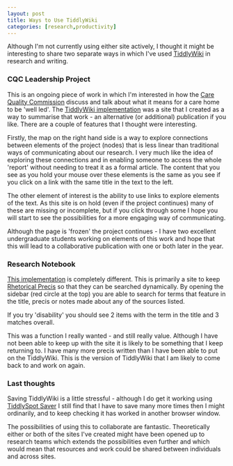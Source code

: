```yaml
---
layout: post
title: Ways to Use TiddlyWiki
categories: [research,productivity]
---
```


Although I'm not currently using either site actively, I thought it might be interesting to share two separate ways in which I've used [TiddlyWiki](https://tiddlywiki.com/) in research and writing.

### CQC Leadership Project

This is an ongoing piece of work in which I'm interested in how the [Care Quality Commission](https://www.cqc.org.uk/) discuss and talk about what it means for a care home to be 'well led'. The [TiddlyWiki implementation](http://willthomas.tiddlyspot.com/) was a site that I created as a way to summarise that work - an alternative (or additional) publication if you like. There are a couple of features that I thought were interesting.

Firstly, the map on the right hand side is a way to explore connections between elements of the project (nodes) that is less linear than traditional ways of communicating about our research. I very much like the idea of exploring these connections and in enabling someone to access the whole 'report' without needing to treat it as a formal article. The content that you see as you hold your mouse over these elements is the same as you see if you click on a link with the same title in the text to the left.

The other element of interest is the ability to use links to explore elements of the text. As this site is on hold (even if the project continues) many of these are missing or incomplete, but if you click through some I hope you will start to see the possibilities for a more engaging way of communicating.

Although the page is 'frozen' the project continues - I have two excellent undergraduate students working on elements of this work and hope that this will lead to a collaborative publication with one or both later in the year.

### Research Notebook

[This implementation](http://drwillthomas.tiddlyspot.com/) is completely different. This is primarily a site to keep [Rhetorical Precis](https://willt486.github.io/writing/research/2019/02/25/rhetorical-precis/) so that they can be searched dynamically. By opening the sidebar (red circle at the top) you are able to search for terms that feature in the title, precis or notes made about any of the sources listed.

If you try 'disability' you should see 2 items with the term in the title and 3 matches overall.

This was a function I really wanted - and still really value. Although I have not been able to keep up with the site it is likely to be something that I keep returning to. I have many more precis written than I have been able to put on the TiddlyWiki. This is the version of TiddlyWiki that I am likely to come back to and work on again.

### Last thoughts

Saving TiddlyWiki is a little stressful - although I do get it working using [TiddlySpot Saver](http://tiddlyspot.com/) I still find that I have to save many more times then I might ordinarily, and to keep checking it has worked in another browser window.

The possibilities of using this to collaborate are fantastic. Theoretically either or both of the sites I've created might have been opened up to research teams which extends the possibilities even further and which would mean that resources and work could be shared between individuals and across sites.
